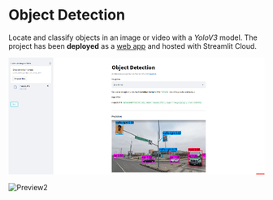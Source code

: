 #  Object Detection
Locate and classify objects in an image or video with a *YoloV3* model. The project has been **deployed** as a [web app](https://share.streamlit.io/real-veersandhu/object-detection/app.py) and hosted with Streamlit Cloud.

![Preview](media/demo-image2.PNG)

![Preview2](https://miro.medium.com/max/2560/0*HMacEfECt2PYQOxF.jpg)